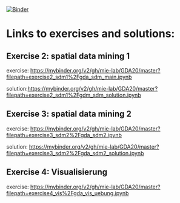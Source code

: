 [![Binder](https://mybinder.org/badge_logo.svg)](https://mybinder.org/v2/gh/mie-lab/GDA20/master)

# Links to exercises and solutions:

## Exercise 2: spatial data mining 1
exercise: https://mybinder.org/v2/gh/mie-lab/GDA20/master?filepath=exercise2_sdm1%2Fgda_sdm_main.ipynb

solution:https://mybinder.org/v2/gh/mie-lab/GDA20/master?filepath=exercise2_sdm1%2Fgdm_sdm_solution.ipynb

## Exercise 3: spatial data mining 2
exercise: https://mybinder.org/v2/gh/mie-lab/GDA20/master?filepath=exercise3_sdm2%2Fgda_sdm2.ipynb

solution: https://mybinder.org/v2/gh/mie-lab/GDA20/master?filepath=exercise3_sdm2%2Fgda_sdm2_solution.ipynb

## Exercise 4: Visualisierung
exercise: https://mybinder.org/v2/gh/mie-lab/GDA20/master?filepath=exercise4_vis%2Fgda_vis_uebung.ipynb

